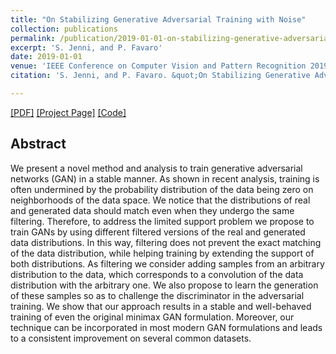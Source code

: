```yaml
---
title: "On Stabilizing Generative Adversarial Training with Noise"
collection: publications
permalink: /publication/2019-01-01-on-stabilizing-generative-adversarial-training-with-noise
excerpt: 'S. Jenni, and P. Favaro'
date: 2019-01-01
venue: 'IEEE Conference on Computer Vision and Pattern Recognition 2019'
citation: 'S. Jenni, and P. Favaro. &quot;On Stabilizing Generative Adversarial Training with Noise.&quot; In <i>CVPR 2019</i>.'

---
```


 [[PDF]](https://arxiv.org/pdf/1906.04612.pdf) [[Project Page]](https://sjenni.github.io/dfgan/) [[Code]](https://github.com/sjenni/dfgan) 


## Abstract

We present a novel method and analysis to train generative adversarial networks (GAN) in a stable manner. As shown in recent analysis, training is often undermined by the probability distribution of the data being zero on neighborhoods of the data space. We notice that the distributions of real and generated data should match even when they undergo the same filtering. Therefore, to address the limited support problem we propose to train GANs by using different filtered versions of the real and generated data distributions. In this way, filtering does not prevent the exact matching of the data distribution, while helping training by extending the support of both distributions. As filtering we consider adding samples from an arbitrary distribution to the data, which corresponds to a convolution of the data distribution with the arbitrary one. We also propose to learn the generation of these samples so as to challenge the discriminator in the adversarial training. We show that our approach results in a stable and well-behaved training of even the original minimax GAN formulation. Moreover, our technique can be incorporated in most modern GAN formulations and leads to a consistent improvement on several common datasets.
